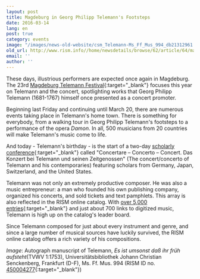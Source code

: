 ```yaml
---
layout: post
title: Magdeburg in Georg Philipp Telemann's Footsteps
date: 2016-03-14
lang: en
post: true
category: events
image: "/images/news-old-website/csm_Telemann-Ms_Ff_Mus_994_db21312961.jpg"
old_url: http://www.rism.info//home/newsdetails/browse/62/article/64/magdeburg-in-the-age-of-georg-philipp-telemann.html
email: ''
author: ''
---
```



These days, illustrious performers are expected once again in Magdeburg. The 23rd [Magdeburg Telemann Festival](http://telemann.org/veranstaltungen/telemannfesttage.html){:target="_blank"} focuses this year on Telemann and the concert, spotlighting works that Georg Philipp Telemann (1681-1767) himself once presented as a concert promoter.

Beginning last Friday and continuing until March 20, there are numerous events taking place in Telemann's home town. There is something for everybody, from a walking tour in Georg Philipp Telemann's footsteps to a performance of the opera _Damon_. In all, 500 musicians from 20 countries will make Telemann's music come to life.

And today - Telemann's birthday - is the start of a two-day [scholarly conference](http://telemann.org/veranstaltungen/telemannfesttage/konferenz.html){:target="_blank"} called "Concertare – Concerto – Concert. Das Konzert bei Telemann und seinen Zeitgenossen" (The concert/concerto of Telemann and his contemporaries) featuring scholars from Germany, Japan, Switzerland, and the United States.

Telemann was not only an extremely productive composer. He was also a music entrepreneur: a man who founded his own publishing company, organized his concerts, and sold tickets and text pamphlets. This array is also reflected in the RISM online catalog. With [over 5,000 entries](https://opac.rism.info/search?View=rism&author=Telemann+georg+philipp){:target="_blank"} and just about 700 links to digitized music, Telemann is high up on the catalog's leader board.

Since Telemann composed for just about every instrument and genre, and since a large number of musical sources have luckily survived, the RISM online catalog offers a rich variety of his compositions.

_Image_: Autograph manuscript of Telemann, _Es ist umsonst daß ihr früh aufsteht_(TVWV 1:1753), Universitätsbibliothek Johann Christian Senckenberg, Frankfurt (D-F), Ms. Ff. Mus. 994 (RISM ID no. [450004277](https://opac.rism.info/search?View=rism&documentid=450004277){:target="_blank"})